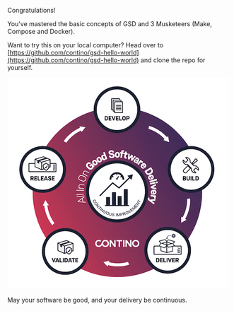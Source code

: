 Congratulations!

You've mastered the basic concepts of GSD and 3 Musketeers (Make, Compose and Docker).

Want to try this on your local computer? Head over to [https://github.com/contino/gsd-hello-world](https://github.com/contino/gsd-hello-world) and clone the repo for yourself.

![GSD Logo](./assets/gsd-logo.png)

May your software be good, and your delivery be continuous.
